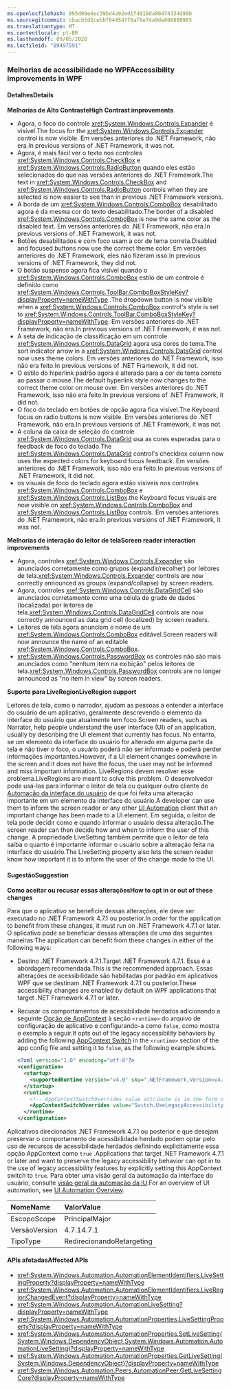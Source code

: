 ```yaml
---
ms.openlocfilehash: 895d09e4ec39bd4a92ed1f4910da80474334d99b
ms.sourcegitcommit: cbacb5d2cebbf044547f6af6e74a9de866800985
ms.translationtype: MT
ms.contentlocale: pt-BR
ms.lasthandoff: 09/05/2020
ms.locfileid: "89497591"
---
```

### <a name="accessibility-improvements-in-wpf"></a><span data-ttu-id="91afb-101">Melhorias de acessibilidade no WPF</span><span class="sxs-lookup"><span data-stu-id="91afb-101">Accessibility improvements in WPF</span></span>

#### <a name="details"></a><span data-ttu-id="91afb-102">Detalhes</span><span class="sxs-lookup"><span data-stu-id="91afb-102">Details</span></span>

<span data-ttu-id="91afb-103">**Melhorias de Alto Contraste**</span><span class="sxs-lookup"><span data-stu-id="91afb-103">**High Contrast improvements**</span></span>

- <span data-ttu-id="91afb-104">Agora, o foco do controle <xref:System.Windows.Controls.Expander> é visível.</span><span class="sxs-lookup"><span data-stu-id="91afb-104">The focus for the <xref:System.Windows.Controls.Expander> control is now visible.</span></span> <span data-ttu-id="91afb-105">Em versões anteriores do .NET Framework, não era.</span><span class="sxs-lookup"><span data-stu-id="91afb-105">In previous versions of .NET Framework, it was not.</span></span>
- <span data-ttu-id="91afb-106">Agora, é mais fácil ver o texto nos controles <xref:System.Windows.Controls.CheckBox> e <xref:System.Windows.Controls.RadioButton> quando eles estão selecionados do que nas versões anteriores do .NET Framework.</span><span class="sxs-lookup"><span data-stu-id="91afb-106">The text in <xref:System.Windows.Controls.CheckBox> and <xref:System.Windows.Controls.RadioButton> controls when they are selected is now easier to see than in previous .NET Framework versions.</span></span>
- <span data-ttu-id="91afb-107">A borda de um <xref:System.Windows.Controls.ComboBox> desabilitado agora é da mesma cor do texto desabilitado.</span><span class="sxs-lookup"><span data-stu-id="91afb-107">The border of a disabled <xref:System.Windows.Controls.ComboBox> is now the same color as the disabled text.</span></span> <span data-ttu-id="91afb-108">Em versões anteriores do .NET Framework, não era.</span><span class="sxs-lookup"><span data-stu-id="91afb-108">In previous versions of .NET Framework, it was not.</span></span>
- <span data-ttu-id="91afb-109">Botões desabilitados e com foco usam a cor de tema correta.</span><span class="sxs-lookup"><span data-stu-id="91afb-109">Disabled and focused buttons now use the correct theme color.</span></span> <span data-ttu-id="91afb-110">Em versões anteriores do .NET Framework, eles não fizeram isso.</span><span class="sxs-lookup"><span data-stu-id="91afb-110">In previous versions of .NET Framework, they did not.</span></span>
- <span data-ttu-id="91afb-111">O botão suspenso agora fica visível quando o <xref:System.Windows.Controls.ComboBox> estilo de um controle é definido como <xref:System.Windows.Controls.ToolBar.ComboBoxStyleKey?displayProperty=nameWithType> .</span><span class="sxs-lookup"><span data-stu-id="91afb-111">The dropdown button is now visible when a <xref:System.Windows.Controls.ComboBox> control's style is set to <xref:System.Windows.Controls.ToolBar.ComboBoxStyleKey?displayProperty=nameWithType>.</span></span> <span data-ttu-id="91afb-112">Em versões anteriores do .NET Framework, não era.</span><span class="sxs-lookup"><span data-stu-id="91afb-112">In previous versions of .NET Framework, it was not.</span></span>
- <span data-ttu-id="91afb-113">A seta de indicação de classificação em um controle <xref:System.Windows.Controls.DataGrid> agora usa cores do tema.</span><span class="sxs-lookup"><span data-stu-id="91afb-113">The sort indicator arrow in a <xref:System.Windows.Controls.DataGrid> control now uses theme colors.</span></span> <span data-ttu-id="91afb-114">Em versões anteriores do .NET Framework, isso não era feito.</span><span class="sxs-lookup"><span data-stu-id="91afb-114">In previous versions of .NET Framework, it did not.</span></span>
- <span data-ttu-id="91afb-115">O estilo do hiperlink padrão agora é alterado para a cor de tema correto ao passar o mouse.</span><span class="sxs-lookup"><span data-stu-id="91afb-115">The default hyperlink style now changes to the correct theme color on mouse over.</span></span> <span data-ttu-id="91afb-116">Em versões anteriores do .NET Framework, isso não era feito.</span><span class="sxs-lookup"><span data-stu-id="91afb-116">In previous versions of .NET Framework, it did not.</span></span>
- <span data-ttu-id="91afb-117">O foco do teclado em botões de opção agora fica visível.</span><span class="sxs-lookup"><span data-stu-id="91afb-117">The Keyboard focus on radio buttons is now visible.</span></span> <span data-ttu-id="91afb-118">Em versões anteriores do .NET Framework, não era.</span><span class="sxs-lookup"><span data-stu-id="91afb-118">In previous versions of .NET Framework, it was not.</span></span>
- <span data-ttu-id="91afb-119">A coluna da caixa de seleção do controle <xref:System.Windows.Controls.DataGrid> usa as cores esperadas para o feedback de foco do teclado.</span><span class="sxs-lookup"><span data-stu-id="91afb-119">The <xref:System.Windows.Controls.DataGrid> control's checkbox column now uses the expected colors for keyboard focus feedback.</span></span> <span data-ttu-id="91afb-120">Em versões anteriores do .NET Framework, isso não era feito.</span><span class="sxs-lookup"><span data-stu-id="91afb-120">In previous versions of .NET Framework, it did not.</span></span>
- <span data-ttu-id="91afb-121">os visuais de foco do teclado agora estão visíveis nos controles <xref:System.Windows.Controls.ComboBox> e <xref:System.Windows.Controls.ListBox>.</span><span class="sxs-lookup"><span data-stu-id="91afb-121">the Keyboard focus visuals are now visible on <xref:System.Windows.Controls.ComboBox> and <xref:System.Windows.Controls.ListBox> controls.</span></span> <span data-ttu-id="91afb-122">Em versões anteriores do .NET Framework, não era.</span><span class="sxs-lookup"><span data-stu-id="91afb-122">In previous versions of .NET Framework, it was not.</span></span>

<span data-ttu-id="91afb-123">**Melhorias de interação do leitor de tela**</span><span class="sxs-lookup"><span data-stu-id="91afb-123">**Screen reader interaction improvements**</span></span>

- <span data-ttu-id="91afb-124">Agora, controles <xref:System.Windows.Controls.Expander> são anunciados corretamente como grupos (expandir/recolher) por leitores de tela.</span><span class="sxs-lookup"><span data-stu-id="91afb-124"><xref:System.Windows.Controls.Expander> controls are now correctly announced as groups (expand/collapse) by screen readers.</span></span>
- <span data-ttu-id="91afb-125">Agora, controles <xref:System.Windows.Controls.DataGridCell> são anunciados corretamente como uma célula de grade de dados (localizada) por leitores de tela.</span><span class="sxs-lookup"><span data-stu-id="91afb-125"><xref:System.Windows.Controls.DataGridCell> controls are now correctly announced as data grid cell (localized) by screen readers.</span></span>
- <span data-ttu-id="91afb-126">Leitores de tela agora anunciam o nome de um <xref:System.Windows.Controls.ComboBox> editável.</span><span class="sxs-lookup"><span data-stu-id="91afb-126">Screen readers will now announce the name of an editable <xref:System.Windows.Controls.ComboBox>.</span></span>
- <span data-ttu-id="91afb-127"><xref:System.Windows.Controls.PasswordBox> os controles não são mais anunciados como "nenhum item na exibição" pelos leitores de tela.</span><span class="sxs-lookup"><span data-stu-id="91afb-127"><xref:System.Windows.Controls.PasswordBox> controls are no longer announced as "no item in view" by screen readers.</span></span>

<span data-ttu-id="91afb-128">**Suporte para LiveRegion**</span><span class="sxs-lookup"><span data-stu-id="91afb-128">**LiveRegion support**</span></span>

<span data-ttu-id="91afb-129">Leitores de tela, como o narrador, ajudam as pessoas a entender a interface do usuário de um aplicativo, geralmente descrevendo o elemento da interface do usuário que atualmente tem foco.</span><span class="sxs-lookup"><span data-stu-id="91afb-129">Screen readers, such as Narrator, help people understand the user interface (UI) of an application, usually by describing the UI element that currently has focus.</span></span> <span data-ttu-id="91afb-130">No entanto, se um elemento da interface do usuário for alterado em alguma parte da tela e não tiver o foco, o usuário poderá não ser informado e poderá perder informações importantes.</span><span class="sxs-lookup"><span data-stu-id="91afb-130">However, if a UI element changes somewhere in the screen and it does not have the focus, the user may not be informed and miss important information.</span></span> <span data-ttu-id="91afb-131">LiveRegions devem resolver esse problema.</span><span class="sxs-lookup"><span data-stu-id="91afb-131">LiveRegions are meant to solve this problem.</span></span> <span data-ttu-id="91afb-132">O desenvolvedor pode usá-las para informar o leitor de tela ou qualquer outro cliente de [Automação da interface do usuário](~/docs/framework/ui-automation/ui-automation-overview.md) de que foi feita uma alteração importante em um elemento da interface do usuário.</span><span class="sxs-lookup"><span data-stu-id="91afb-132">A developer can use them to inform the screen reader or any other [UI Automation](~/docs/framework/ui-automation/ui-automation-overview.md) client that an important change has been made to a UI element.</span></span> <span data-ttu-id="91afb-133">Em seguida, o leitor de tela pode decidir como e quando informar o usuário dessa alteração.</span><span class="sxs-lookup"><span data-stu-id="91afb-133">The screen reader can then decide how and when to inform the user of this change.</span></span> <span data-ttu-id="91afb-134">A propriedade LiveSetting também permite que o leitor de tela saiba o quanto é importante informar o usuário sobre a alteração feita na interface do usuário.</span><span class="sxs-lookup"><span data-stu-id="91afb-134">The LiveSetting property also lets the screen reader know how important it is to inform the user of the change made to the UI.</span></span>

#### <a name="suggestion"></a><span data-ttu-id="91afb-135">Sugestão</span><span class="sxs-lookup"><span data-stu-id="91afb-135">Suggestion</span></span>

<span data-ttu-id="91afb-136">**Como aceitar ou recusar essas alterações**</span><span class="sxs-lookup"><span data-stu-id="91afb-136">**How to opt in or out of these changes**</span></span>

<span data-ttu-id="91afb-137">Para que o aplicativo se beneficie dessas alterações, ele deve ser executado no .NET Framework 4.7.1 ou posterior.</span><span class="sxs-lookup"><span data-stu-id="91afb-137">In order for the application to benefit from these changes, it must run on .NET Framework 4.7.1 or later.</span></span> <span data-ttu-id="91afb-138">O aplicativo pode se beneficiar dessas alterações de uma das seguintes maneiras:</span><span class="sxs-lookup"><span data-stu-id="91afb-138">The application can benefit from these changes in either of the following ways:</span></span>

- <span data-ttu-id="91afb-139">Destino .NET Framework 4.7.1.</span><span class="sxs-lookup"><span data-stu-id="91afb-139">Target .NET Framework 4.7.1.</span></span> <span data-ttu-id="91afb-140">Essa é a abordagem recomendada.</span><span class="sxs-lookup"><span data-stu-id="91afb-140">This is the recommended approach.</span></span> <span data-ttu-id="91afb-141">Essas alterações de acessibilidade são habilitadas por padrão em aplicativos WPF que se destinam .NET Framework 4.7.1 ou posterior.</span><span class="sxs-lookup"><span data-stu-id="91afb-141">These accessibility changes are enabled by default on WPF applications that target .NET Framework 4.7.1 or later.</span></span>
- <span data-ttu-id="91afb-142">Recusar os comportamentos de acessibilidade herdados adicionando a seguinte [Opção de AppContext](~/docs/framework/configure-apps/file-schema/runtime/appcontextswitchoverrides-element.md) à seção `<runtime>` do arquivo de configuração de aplicativo e configurando-a como `false`, como mostra o exemplo a seguir.</span><span class="sxs-lookup"><span data-stu-id="91afb-142">It opts out of the legacy accessibility behaviors by adding the following [AppContext Switch](~/docs/framework/configure-apps/file-schema/runtime/appcontextswitchoverrides-element.md) in the `<runtime>` section of the app config file and setting it to `false`, as the following example shows.</span></span>

  ```xml
  <?xml version="1.0" encoding="utf-8"?>
  <configuration>
    <startup>
      <supportedRuntime version="v4.0" sku=".NETFramework,Version=v4.7"/>
    </startup>
    <runtime>
      <!-- AppContextSwitchOverrides value attribute is in the form of 'key1=true/false;key2=true/false'  -->
      <AppContextSwitchOverrides value="Switch.UseLegacyAccessibilityFeatures=false" />
    </runtime>
  </configuration>
  ```

<span data-ttu-id="91afb-143">Aplicativos direcionados .NET Framework 4.7.1 ou posterior e que desejam preservar o comportamento de acessibilidade herdado podem optar pelo uso de recursos de acessibilidade herdados definindo explicitamente essa opção AppContext como `true` .</span><span class="sxs-lookup"><span data-stu-id="91afb-143">Applications that target .NET Framework 4.7.1 or later and want to preserve the legacy accessibility behavior can opt in to the use of legacy accessibility features by explicitly setting this AppContext switch to `true`.</span></span>
<span data-ttu-id="91afb-144">Para obter uma visão geral da automação da interface do usuário, consulte [visão geral da automação da IU](~/docs/framework/ui-automation/ui-automation-overview.md).</span><span class="sxs-lookup"><span data-stu-id="91afb-144">For an overview of UI automation, see [UI Automation Overview](~/docs/framework/ui-automation/ui-automation-overview.md).</span></span>

| <span data-ttu-id="91afb-145">Nome</span><span class="sxs-lookup"><span data-stu-id="91afb-145">Name</span></span>    | <span data-ttu-id="91afb-146">Valor</span><span class="sxs-lookup"><span data-stu-id="91afb-146">Value</span></span>       |
|:--------|:------------|
| <span data-ttu-id="91afb-147">Escopo</span><span class="sxs-lookup"><span data-stu-id="91afb-147">Scope</span></span>   | <span data-ttu-id="91afb-148">Principal</span><span class="sxs-lookup"><span data-stu-id="91afb-148">Major</span></span>       |
| <span data-ttu-id="91afb-149">Versão</span><span class="sxs-lookup"><span data-stu-id="91afb-149">Version</span></span> | <span data-ttu-id="91afb-150">4.7.1</span><span class="sxs-lookup"><span data-stu-id="91afb-150">4.7.1</span></span>       |
| <span data-ttu-id="91afb-151">Tipo</span><span class="sxs-lookup"><span data-stu-id="91afb-151">Type</span></span>    | <span data-ttu-id="91afb-152">Redirecionando</span><span class="sxs-lookup"><span data-stu-id="91afb-152">Retargeting</span></span> |

#### <a name="affected-apis"></a><span data-ttu-id="91afb-153">APIs afetadas</span><span class="sxs-lookup"><span data-stu-id="91afb-153">Affected APIs</span></span>

- <xref:System.Windows.Automation.AutomationElementIdentifiers.LiveSettingProperty?displayProperty=nameWithType>
- <xref:System.Windows.Automation.AutomationElementIdentifiers.LiveRegionChangedEvent?displayProperty=nameWithType>
- <xref:System.Windows.Automation.AutomationLiveSetting?displayProperty=nameWithType>
- <xref:System.Windows.Automation.AutomationProperties.LiveSettingProperty?displayProperty=nameWithType>
- <xref:System.Windows.Automation.AutomationProperties.SetLiveSetting(System.Windows.DependencyObject,System.Windows.Automation.AutomationLiveSetting)?displayProperty=nameWithType>
- <xref:System.Windows.Automation.AutomationProperties.GetLiveSetting(System.Windows.DependencyObject)?displayProperty=nameWithType>
- <xref:System.Windows.Automation.Peers.AutomationPeer.GetLiveSettingCore?displayProperty=nameWithType>
